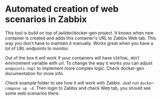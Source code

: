 # Automated creation of web scenarios in Zabbix

This tool is build on top of jwilder/docker-gen project. It knows when new container is created and adds this container's URL to Zabbix Web tab. This way you don't have to maintain it manually. Works great when you have a lot of URL endpoints to monitor.

Out of the box it will work if your containers will have `VIRTUAL_HOST` environment variable with url. To change the way it works you can adjust `endpoints.tmpl` to implement more complex logic. Check docker-gen documentation for more info.

Check example folder to see how it will work with Zabbix. Just run `docker-compose up -d`. Then login to Zabbix and check Web tab, you should see some web scenarios there.

